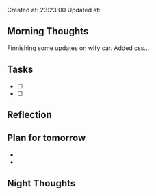 Created at: 23:23:00 Updated at: 
 ## Morning Thoughts 
Finnishing some updates on wify car. Added css...
 ## Tasks 
 - [ ] 
 - [ ] 
 ## Reflection 

 ## Plan for tomorrow 
 *  
 *  
 ## Night Thoughts 

 
